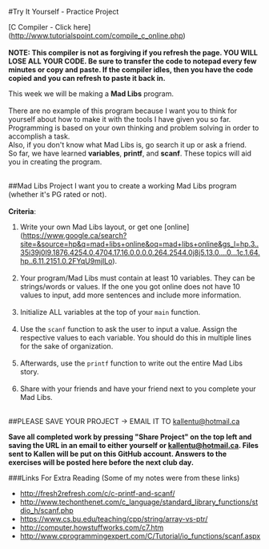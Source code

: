 #Try It Yourself - Practice Project

[C Compiler - Click here] (http://www.tutorialspoint.com/compile_c_online.php)<br><br>
__NOTE: This compiler is not as forgiving if you refresh the page. YOU WILL LOSE ALL YOUR CODE. Be sure to transfer the code to notepad every few minutes or copy and paste. If the compiler idles, then you have the code copied and you can refresh to paste it back in.__

This week we will be making a __Mad Libs__ program.<br><br>
There are no example of this program because I want you to think for yourself about how to make it with the tools I have given you so far. Programming is based on your own thinking and problem solving in order to accomplish a task.<br>
Also, if you don't know what Mad Libs is, go search it up or ask a friend.<br>
So far, we have learned __variables__, __printf__, and __scanf__. These topics will aid you in creating the program.<br><br>

##Mad Libs Project
I want you to create a working Mad Libs program (whether it's PG rated or not).<br><br>
__Criteria__:<br>
1. Write your own Mad Libs layout, or get one [online] (https://www.google.ca/search?site=&source=hp&q=mad+libs+online&oq=mad+libs+online&gs_l=hp.3..35i39j0l9.1876.4254.0.4704.17.16.0.0.0.0.264.2544.0j8j5.13.0....0...1c.1.64.hp..6.11.2151.0.2FYqU9mjILo).<br><br>
2. Your program/Mad Libs must contain at least 10 variables. They can be strings/words or values. If the one you got online does not have 10 values to input, add more sentences and include more information. <br><br>
3. Initialize ALL variables at the top of your ```main``` function. <br><br>
4. Use the ```scanf``` function to ask the user to input a value. Assign the respective values to each variable. You should do this in multiple lines for the sake of organization. <br><br>
5. Afterwards, use the ```printf``` function to write out the entire Mad Libs story. <br><br>
6. Share with your friends and have your friend next to you complete your Mad Libs. <br><br>

##PLEASE SAVE YOUR PROJECT -> EMAIL IT TO kallentu@hotmail.ca

__Save all completed work by pressing "Share Project" on the top left and saving the URL in an email to either yourself or kallentu@hotmail.ca. Files sent to Kallen will be put on this GitHub account. Answers to the exercises will be posted here before the next club day.__

###Links For Extra Reading (Some of my notes were from these links)
* http://fresh2refresh.com/c/c-printf-and-scanf/
* http://www.techonthenet.com/c_language/standard_library_functions/stdio_h/scanf.php
* https://www.cs.bu.edu/teaching/cpp/string/array-vs-ptr/
* http://computer.howstuffworks.com/c7.htm
* http://www.cprogrammingexpert.com/C/Tutorial/io_functions/scanf.aspx
